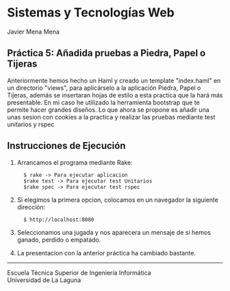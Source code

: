 Sistemas y Tecnologías Web
==========================
Javier Mena Mena

Práctica 5: Añadida pruebas a Piedra, Papel o Tijeras
-----------------------------------------------------------------------------
Anteriormente hemos hecho un Haml y creado un template "index.haml" en un directorio "views", para aplicárselo a la aplicación Piedra, Papel o Tijeras, además se insertaran hojas de estilo a esta practica que la hará más presentable. En mi caso he utilizado la herramienta bootstrap que te permite hacer grandes diseños.
Lo que ahora se propone es añadir una unas sesion con cookies a la practica y realizar las pruebas mediante test unitarios y rspec


Instrucciones de Ejecución
-------------
1. Arrancamos el programa mediante Rake:

         $ rake -> Para ejecutar aplicacion
         $rake test -> Para ejecutar test Unitarios
         $rake spec -> Para ejecutar test rspec

2. Si elegimos la primera opcion, colocamos en un navegador la siguiente dirección:

         $ http://localhost:8080

3. Seleccionamos una jugada y nos aparecera un mensaje de si hemos ganado, perdido o empatado.
4. La presentacion con la anterior práctica ha cambiado bastante.

-------------
 
Escuela Técnica Superior de Ingeniería Informática  
Universidad de La Laguna
